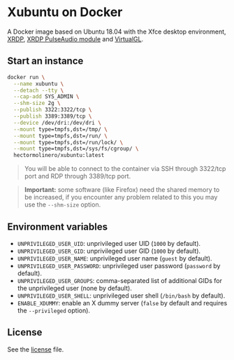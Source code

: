 # Xubuntu on Docker

A Docker image based on Ubuntu 18.04 with the Xfce desktop environment,
[XRDP](https://github.com/neutrinolabs/xrdp),
[XRDP PulseAudio module](https://github.com/neutrinolabs/pulseaudio-module-xrdp) and
[VirtualGL](https://github.com/VirtualGL/virtualgl).

## Start an instance

```sh
docker run \
  --name xubuntu \
  --detach --tty \
  --cap-add SYS_ADMIN \
  --shm-size 2g \
  --publish 3322:3322/tcp \
  --publish 3389:3389/tcp \
  --device /dev/dri:/dev/dri \
  --mount type=tmpfs,dst=/tmp/ \
  --mount type=tmpfs,dst=/run/ \
  --mount type=tmpfs,dst=/run/lock/ \
  --mount type=tmpfs,dst=/sys/fs/cgroup/ \
  hectormolinero/xubuntu:latest
```

> You will be able to connect to the container via SSH through 3322/tcp port and RDP through 3389/tcp port.

> **Important:** some software (like Firefox) need the shared memory to be increased, if you
encounter any problem related to this you may use the `--shm-size` option.

## Environment variables

* `UNPRIVILEGED_USER_UID`: unprivileged user UID (`1000` by default).
* `UNPRIVILEGED_USER_GID`: unprivileged user GID (`1000` by default).
* `UNPRIVILEGED_USER_NAME`: unprivileged user name (`guest` by default).
* `UNPRIVILEGED_USER_PASSWORD`: unprivileged user password (`password` by default).
* `UNPRIVILEGED_USER_GROUPS`: comma-separated list of additional GIDs for the unprivileged user (none by default).
* `UNPRIVILEGED_USER_SHELL`: unprivileged user shell (`/bin/bash` by default).
* `ENABLE_XDUMMY`: enable an X dummy server (`false` by default and requires the `--privileged` option).

## License

See the [license](LICENSE.md) file.
